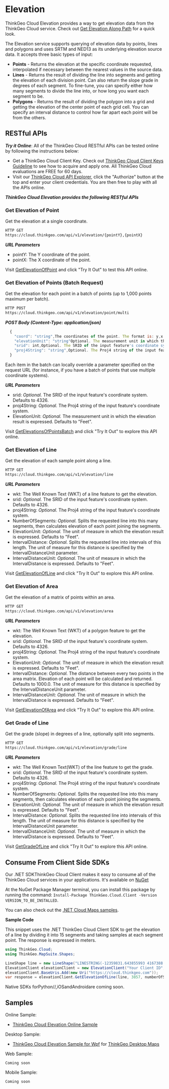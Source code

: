 
# Elevation

ThinkGeo Cloud Elevation provides a way to get elevation data from the ThinkGeo Cloud service. Check out [Get Elevation Along Path](https://samples.thinkgeo.com/cloud/#GetElevationAlongPath) for a quick look.

The Elevation service supports querying of elevation data by points, lines and polygons and uses SRTM and NED13 as its underlying elevation source data. It accepts three basic types of input:

* **Points** - Returns the elevation at the specific coordinate requested, interpolated if necessary between the nearest values in the source data.
* **Lines** - Returns the result of dividing the line into segments and getting the elevation of each division point. Can also return the slope grade in degrees of each segment.  To fine-tune, you can specify either how many segments to divide the line into, or how long you want each segment to be.
* **Polygons** - Returns the result of dividing the polygon into a grid and getting the elevation of the center point of each grid cell.  You can specify an interval distance to control how far apart each point will be from the others.

## RESTful APIs

 ***Try it Online***: All of the ThinkGeo Cloud RESTful APIs can be tested online by following the instructions below:

* Get a ThinkGeo Cloud Client Key. Check out [ThinkGeo Cloud Client Keys Guideline](../client-keys.md) to see how to acquire and apply one. All ThinkGeo Cloud evaluations are FREE for 60 days.
* Visit our [ThinkGeo Cloud API Explorer](https://cloud.thinkgeo.com/help/), click the "Authorize" button at the top and enter your client credentials. You are then free to play with all the APIs online.

***ThinkGeo Cloud Elevation provides the following RESTful APIs***

### Get Elevation of Point

Get the elevation at a single coordinate.

```html
HTTP GET
https://cloud.thinkgeo.com/api/v1/elevation/{pointY},{pointX}
```

***URL Parameters***

* pointY: The Y coordinate of the point.
* pointX: The X coordinate of the point.

Visit [GetElevationOfPoint](https://cloud.thinkgeo.com/help/#/Elevation/GetElevationOfPointV1) and click "Try It Out" to test this API online.

### Get Elevation of Points (Batch Request)

Get the elevation for each point in a batch of points (up to 1,000 points maximum per batch).

```html
HTTP POST
https://cloud.thinkgeo.com/api/v1/elevation/point/multi
```

***POST Body (Content-Type: application/json)***

```javascript
  {
    "coord": "string",The coordinates of the point. The format is: y,x.
    "elevationUnit": "string"Optional. The measurement unit in which the elevation result is expressed. Defaults to "Feet".
    "srid": int,Optional. The SRID of the input feature's coordinate system. Defaults to 4326.
    "proj4String": "string",Optional. The Proj4 string of the input feature's coordinate system.
  }
```

Each item in the batch can locally override a parameter specified on the request URL (for instance, if you have a batch of points that use multiple coordinate systems).

***URL Parameters***

* srid: *Optional.* The SRID of the input feature's coordinate system. Defaults to 4326.
* proj4String: *Optional.* The Proj4 string of the input feature's coordinate system.
* ElevationUnit: *Optional.* The measurement unit in which the elevation result is expressed. Defaults to "Feet".

Visit [GetElevationsOfPointsBatch](https://cloud.thinkgeo.com/help/#/Elevation/GetElevationsOfPointsBatchV1) and click "Try It Out" to explore this API online.

### Get Elevation of Line

Get the elevation of each sample point along a line.

```html
HTTP GET
https://cloud.thinkgeo.com/api/v1/elevation/line
```

***URL Parameters***

* wkt: The Well Known Text (WKT) of a line feature to get the elevation.
* srid: *Optional.* The SRID of the input feature's coordinate system. Defaults to 4326.
* proj4String: *Optional.* The Proj4 string of the input feature's coordinate system.
* NumberOfSegments: *Optional.* Splits the requested line into this many segments, then calculates elevation of each point joining the segments.
* ElevationUnit: *Optional.* The unit of measure in which the elevation result is expressed. Defaults to "Feet".
* IntervalDistance: *Optional.* Splits the requested line into intervals of this length. The unit of measure for this distance is specified by the IntervalDistanceUnit parameter.
* IntervalDistanceUnit: *Optional.* The unit of measure in which the IntervalDistance is expressed. Defaults to "Feet".

Visit [GetElevationOfLine](https://cloud.thinkgeo.com/help/#/Elevation/GetElevationOfLineV1) and click "Try It Out" to explore this API online.

### Get Elevation of Area

Get the elevation of a matrix of points within an area.

```html
HTTP GET
https://cloud.thinkgeo.com/api/v1/elevation/area
```

***URL Parameters***

* wkt: The Well Known Text (WKT) of a polygon feature to get the elevation.
* srid: *Optional.* The SRID of the input feature's coordinate system. Defaults to 4326.
* proj4String: *Optional.* The Proj4 string of the input feature's coordinate system.
* ElevationUnit: *Optional.* The unit of measure in which the elevation result is expressed. Defaults to "Feet".
* IntervalDistance: *Optional.* The distance between every two points in the area matrix. Elevation of each point will be calculated and returned. Defaults to 1000.0. The unit of measure for this distance is specified by the IntervalDistanceUnit parameter.
* IntervalDistanceUnit: *Optional.* The unit of measure in which the IntervalDistance is expressed. Defaults to "Feet".

Visit [GetElevationOfArea](https://cloud.thinkgeo.com/help/#/Elevation/GetElevationOfAreaV1) and click "Try It Out" to explore this API online.

### Get Grade of Line

Get the grade (slope) in degrees of a line, optionally split into segments.

```html
HTTP GET
https://cloud.thinkgeo.com/api/v1/elevation/grade/line
```

***URL Parameters***

* wkt: The Well Known Text(WKT) of the line feature to get the grade.
* srid: *Optional.* The SRID of the input feature's coordinate system. Defaults to 4326.
* proj4String: *Optional.* The Proj4 string of the input feature's coordinate system.
* NumberOfSegments: *Optional.* Splits the requested line into this many segments, then calculates elevation of each point joining the segments.
* ElevationUnit: *Optional.* The unit of measure in which the elevation result is expressed. Defaults to "Feet".
* IntervalDistance: *Optional.* Splits the requested line into intervals of this length. The unit of measure for this distance is specified by the IntervalDistanceUnit parameter.
* IntervalDistanceUnit: *Optional.* The unit of measure in which the IntervalDistance is expressed. Defaults to "Feet".

Visit [GetGradeOfLine](https://cloud.thinkgeo.com/help/#/Elevation/GetGradeOfLineV1) and click "Try It Out" to explore this API online.

## Consume From Client Side SDKs

Our .NET SDKThinkGeo Cloud Client makes it easy to consume all of the ThinkGeo Cloud services in your applications. It's available on [NuGet](https://www.nuget.org/packages/ThinkGeo.Cloud.Client)

At the NuGet Package Manager terminal, you can install this package by running the command: `Install-Package ThinkGeo.Cloud.Client -Version VERSION_TO_BE_INSTALLED`.

You can also check out the [.NET Cloud Maps samples](https://gitlab.com/thinkgeo/public/thinkgeo-cloud-maps/-/tree/master/samples/wpf).

**Sample Code**

This snippet uses the .NET ThinkGeo Cloud Client SDK to get the elevation of a line by dividing it into 15 segments and taking samples at each segment point. The response is expressed in meters.

```csharp
using ThinkGeo.Cloud;
using ThinkGeo.MapSuite.Shapes;

LineShape line = new LineShape("LINESTRING(-12359831.643855993 4167388.583607652,-12358190.636404995 4167794.6553204176)");
ElevationClient elevationClient = new ElevationClient("Your Client ID", "Your Client Secret");
elevationClient.BaseUris.Add(new Uri("https://cloud.thinkgeo.com"));
var response = elevationClient.GetElevationOfLine(line, 3857, numberOfSegments: 15, elevationUnit: DistanceUnit.Meter);
```

Native SDKs forPython//,iOSandAndroidare coming soon.

## Samples

Online Sample:

* [ThinkGeo Cloud Elevation Online Sample](https://samples.thinkgeo.com/cloud/#GetElevationAlongPath)

Desktop Sample:

* [ThinkGeo Cloud Elevation Sample for Wpf](https://gitlab.com/thinkgeo/public/thinkgeo-cloud-maps/-/tree/master/samples/wpf/ThinkGeoCloudElevationSample) for [ThinkGeo Desktop Maps](https://gitlab.com/thinkgeo/public/thinkgeo-desktop-maps)

Web Sample:

```
Coming soon
```

Mobile Sample:

```
Coming soon
```

